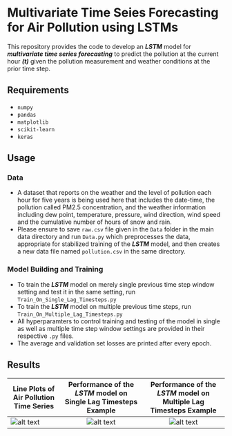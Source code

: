 # Multivariate Time Seies Forecasting for Air Pollution using LSTMs
This repository provides the code to develop an ***LSTM*** model for ***multivariate time series forecasting*** to predict the pollution at the current hour ***(t)*** given the pollution measurement and weather conditions at the prior time step.
## Requirements
- `numpy`
- `pandas`
- `matplotlib`
- `scikit-learn`
- `keras`
## Usage
### Data
- A dataset that reports on the weather and the level of pollution each hour for five years is being used here that includes the date-time, the pollution called PM2.5 concentration, and the weather information including dew point, temperature, pressure, wind direction, wind speed and the cumulative number of hours of snow and rain.
- Please ensure to save `raw.csv` file given in the `Data` folder in the main data directory and run `Data.py` which preprocesses the data, appropriate for stabilized training of the ***LSTM*** model, and then creates a new data file named `pollution.csv` in the same directory.
### Model Building and Training
- To train the ***LSTM*** model on merely single previous time step window setting and test it in the same setting, run `Train_On_Single_Lag_Timesteps.py`
- To train the ***LSTM*** model on multiple previous time steps, run `Train_On_Multiple_Lag_Timesteps.py`
- All hyperparamters to control training and testing of the model in single as well as multiple time step window settings are provided in their respective `.py` files.
- The average and validation set losses are printed after every epoch.
## Results
| Line Plots of Air Pollution Time Series        | Performance of the *LSTM* model on Single Lag Timesteps Example           | Performance of the *LSTM* model on Multiple Lag Timesteps Example           |
| ------------------------- |:----------------------------:|:---------------------------:|
| ![alt text](https://github.com/fork123aniket/Multivariate-Time-Series-Forecasting-for-Air-Pollution-using-LSTMs/blob/main/Images/1.PNG) | ![alt text](https://github.com/fork123aniket/Multivariate-Time-Series-Forecasting-for-Air-Pollution-using-LSTMs/blob/main/Images/2.PNG) | ![alt text](https://github.com/fork123aniket/Multivariate-Time-Series-Forecasting-for-Air-Pollution-using-LSTMs/blob/main/Images/3.PNG) |
